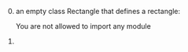 0. an empty class Rectangle that defines a rectangle:

   You are not allowed to import any module

1.
